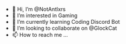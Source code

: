 - 👋 Hi, I’m @NotAntlxrs
- 👀 I’m interested in Gaming
- 🌱 I’m currently learning Coding Discord Bot
- 💞️ I’m looking to collaborate on @GlockCat
- 📫 How to reach me ...

<!---
NotAntlxrs/NotAntlxrs is a ✨ special ✨ repository because its `README.md` (this file) appears on your GitHub profile.
You can click the Preview link to take a look at your changes.
--->
